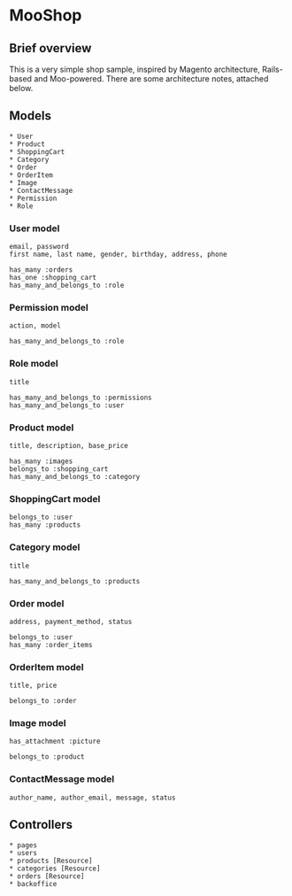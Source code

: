 # MooShop

## Brief overview

This is a very simple shop sample, inspired by Magento architecture, Rails-based and Moo-powered.
There are some architecture notes, attached below.

## Models

	* User
	* Product
	* ShoppingCart
	* Category
	* Order
	* OrderItem
	* Image
	* ContactMessage
	* Permission
	* Role

### User model

	email, password
	first name, last name, gender, birthday, address, phone
	
	has_many :orders
	has_one :shopping_cart
	has_many_and_belongs_to :role

### Permission model

	action, model

	has_many_and_belongs_to :role

### Role model

	title

	has_many_and_belongs_to :permissions
	has_many_and_belongs_to :user
	
### Product model

	title, description, base_price

	has_many :images
	belongs_to :shopping_cart
	has_many_and_belongs_to :category

### ShoppingCart model
	
	belongs_to :user
	has_many :products

### Category model

	title

	has_many_and_belongs_to :products

### Order model

	address, payment_method, status

	belongs_to :user
	has_many :order_items

### OrderItem model

	title, price

	belongs_to :order

### Image model

	has_attachment :picture

	belongs_to :product

### ContactMessage model

	author_name, author_email, message, status

## Controllers

	* pages
	* users
	* products [Resource]
	* categories [Resource]
	* orders [Resource]
	* backoffice
